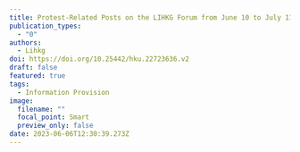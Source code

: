 ```yaml
---
title: Protest-Related Posts on the LIHKG Forum from June 10 to July 11 2019
publication_types:
  - "0"
authors:
  - Lihkg
doi: https://doi.org/10.25442/hku.22723636.v2
draft: false
featured: true
tags:
  - Information Provision
image:
  filename: ""
  focal_point: Smart
  preview_only: false
date: 2023-06-06T12:30:39.273Z
---
```

